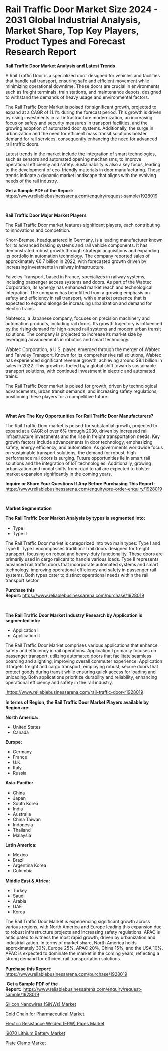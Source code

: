 <p><h1>Rail Traffic Door Market Size 2024 - 2031 Global Industrial Analysis, Market Share, Top Key Players, Product Types and Forecast Research Report</h1></p><p><strong>Rail Traffic Door Market Analysis and Latest Trends</strong></p>
<p><p>A Rail Traffic Door is a specialized door designed for vehicles and facilities that handle rail transport, ensuring safe and efficient movement while minimizing operational downtime. These doors are crucial in environments such as freight terminals, train stations, and maintenance depots, designed to withstand the demands of heavy usage and environmental factors.</p><p>The Rail Traffic Door Market is poised for significant growth, projected to expand at a CAGR of 11.1% during the forecast period. This growth is driven by rising investments in rail infrastructure modernization, an increasing focus on safety and security measures in transport facilities, and the growing adoption of automated door systems. Additionally, the surge in urbanization and the need for efficient mass transit solutions bolster demand for rail services, consequently enhancing the need for advanced rail traffic doors. </p><p>Latest trends in the market include the integration of smart technologies, such as sensors and automated opening mechanisms, to improve operational efficiency and safety. Sustainability is also a key focus, leading to the development of eco-friendly materials in door manufacturing. These trends indicate a dynamic market landscape that aligns with the evolving needs of the rail industry.</p></p>
<p><strong>Get a Sample PDF of the Report:&nbsp;</strong> <a href="https://www.reliablebusinessarena.com/enquiry/request-sample/1928019?utm_campaign=1596&utm_medium=2&utm_source=Github&utm_content=ia&utm_term=25102024&utm_id=rail-traffic-door">https://www.reliablebusinessarena.com/enquiry/request-sample/1928019</a></p>
<p>&nbsp;</p>
<p><strong>Rail Traffic Door Major Market Players</strong></p>
<p><p>The Rail Traffic Door market features significant players, each contributing to innovations and competition. </p><p>Knorr-Bremse, headquartered in Germany, is a leading manufacturer known for its advanced braking systems and rail vehicle components. It has demonstrated robust growth through strategic acquisitions and expanding its portfolio in automation technology. The company reported sales of approximately €6.7 billion in 2022, with forecasted growth driven by increasing investments in railway infrastructure.</p><p>Faiveley Transport, based in France, specializes in railway systems, including passenger access systems and doors. As part of the Wabtec Corporation, its synergy has enhanced market reach and technological integration. The company has benefitted from a growing emphasis on safety and efficiency in rail transport, with a market presence that is expected to expand alongside increasing urbanization and demand for electric trains.</p><p>Nabtesco, a Japanese company, focuses on precision machinery and automation products, including rail doors. Its growth trajectory is influenced by the rising demand for high-speed rail systems and modern urban transit solutions. The company is projected to increase its market size by leveraging advancements in robotics and smart technology.</p><p>Wabtec Corporation, a U.S. player, emerged through the merger of Wabtec and Faiveley Transport. Known for its comprehensive rail solutions, Wabtec has experienced significant revenue growth, achieving around $8.1 billion in sales in 2022. This growth is fueled by a global shift towards sustainable transport solutions, with continued investment in electric and automated trains.</p><p>The Rail Traffic Door market is poised for growth, driven by technological advancements, urban transit demands, and increasing safety regulations, positioning these players for a competitive future.</p></p>
<p>&nbsp;</p>
<p><strong>What Are The Key Opportunities For Rail Traffic Door Manufacturers?</strong></p>
<p><p>The Rail Traffic Door market is poised for substantial growth, projected to expand at a CAGR of over 6% through 2030, driven by increased rail infrastructure investments and the rise in freight transportation needs. Key growth factors include advancements in door technology, emphasizing safety, energy efficiency, and automation. As governments worldwide focus on sustainable transport solutions, the demand for robust, high-performance rail doors is surging. Future opportunities lie in smart rail solutions and the integration of IoT technologies. Additionally, growing urbanization and modal shifts from road to rail are expected to bolster market expansion significantly in the coming years.</p></p>
<p><strong>Inquire or Share Your Questions If Any Before Purchasing This Report:</strong> <a href="https://www.reliablebusinessarena.com/enquiry/pre-order-enquiry/1928019?utm_campaign=1596&utm_medium=2&utm_source=Github&utm_content=ia&utm_term=25102024&utm_id=rail-traffic-door">https://www.reliablebusinessarena.com/enquiry/pre-order-enquiry/1928019</a></p>
<p>&nbsp;</p>
<p><strong>Market Segmentation</strong></p>
<p><strong>The Rail Traffic Door Market Analysis by types is segmented into:</strong></p>
<p><ul><li>Type I</li><li>Type II</li></ul></p>
<p><p>The Rail Traffic Door market is categorized into two main types: Type I and Type II. Type I encompasses traditional rail doors designed for freight transport, focusing on robust and heavy-duty functionality. These doors are primarily used in cargo railcars to handle various loads. Type II represents advanced rail traffic doors that incorporate automated systems and smart technology, improving operational efficiency and safety in passenger rail systems. Both types cater to distinct operational needs within the rail transport sector.</p></p>
<p><strong>Purchase this Report:&nbsp;</strong><a href="https://www.reliablebusinessarena.com/purchase/1928019?utm_campaign=1596&utm_medium=2&utm_source=Github&utm_content=ia&utm_term=25102024&utm_id=rail-traffic-door">https://www.reliablebusinessarena.com/purchase/1928019</a></p>
<p>&nbsp;</p>
<p><strong>The Rail Traffic Door Market Industry Research by Application is segmented into:</strong></p>
<p><ul><li>Application I</li><li>Application II</li></ul></p>
<p><p>The Rail Traffic Door Market comprises various applications that enhance safety and efficiency in rail operations. Application I primarily focuses on passenger transport, utilizing automated doors that facilitate seamless boarding and alighting, improving overall commuter experience. Application II targets freight and cargo transport, employing robust, secure doors that protect goods during transit while ensuring quick access for loading and unloading. Both applications prioritize durability and reliability, enhancing operational efficiency and safety in the rail industry.</p></p>
<p><a href="https://www.reliablebusinessarena.com/rail-traffic-door-r1928019?utm_campaign=1596&utm_medium=2&utm_source=Github&utm_content=ia&utm_term=25102024&utm_id=rail-traffic-door">&nbsp;https://www.reliablebusinessarena.com/rail-traffic-door-r1928019</a></p>
<p><strong>In terms of Region, the Rail Traffic Door Market Players available by Region are:</strong></p>
<p>
    <p> <strong> North America: </strong>
        <ul>
            <li>United States</li>
            <li>Canada</li>
        </ul>
        </p> 
    <p> <strong> Europe: </strong>
        <ul>
            <li>Germany</li>
            <li>France</li>
            <li>U.K.</li>
            <li>Italy</li>
            <li>Russia</li>
        </ul>
        </p> 
    <p> <strong> Asia-Pacific: </strong>
        <ul>
            <li>China</li>
            <li>Japan</li>
            <li>South Korea</li>
            <li>India</li>
            <li>Australia</li>
            <li>China Taiwan</li>
            <li>Indonesia</li>
            <li>Thailand</li>
            <li>Malaysia</li>
        </ul>
        </p> 
    <p> <strong> Latin America: </strong>
        <ul>
            <li>Mexico</li>
            <li>Brazil</li>
            <li>Argentina Korea</li>
            <li>Colombia</li>
        </ul>
        </p> 
    <p> <strong> Middle East & Africa: </strong>
        <ul>
            <li>Turkey</li>
            <li>Saudi</li>
            <li>Arabia</li>
            <li>UAE</li>
            <li>Korea</li>
        </ul>
    </p>
    </p>
<p><p>The Rail Traffic Door Market is experiencing significant growth across various regions, with North America and Europe leading this expansion due to robust infrastructure projects and increasing safety regulations. APAC is anticipated to witness the most rapid growth, driven by urbanization and industrialization. In terms of market share, North America holds approximately 30%, Europe 25%, APAC 20%, China 15%, and the USA 10%. APAC is expected to dominate the market in the coming years, reflecting a strong demand for efficient rail transportation solutions.</p></p>
<p><strong>Purchase this Report: </strong><a href="https://www.reliablebusinessarena.com/purchase/1928019?utm_campaign=1596&utm_medium=2&utm_source=Github&utm_content=ia&utm_term=25102024&utm_id=rail-traffic-door">https://www.reliablebusinessarena.com/purchase/1928019</a></p>
<p>&nbsp;<strong>Get a Sample PDF of the Report:&nbsp;&nbsp;</strong><a href="https://www.reliablebusinessarena.com/enquiry/request-sample/1928019?utm_campaign=1596&utm_medium=2&utm_source=Github&utm_content=ia&utm_term=25102024&utm_id=rail-traffic-door">https://www.reliablebusinessarena.com/enquiry/request-sample/1928019</a></p>
<p><strong></strong></p>
<p><p><a href="https://www.linkedin.com/pulse/silicon-nanowires-sinws-market-forecast-global-trends-analysis-uutsc?utm_campaign=1596&utm_medium=2&utm_source=Github&utm_content=ia&utm_term=25102024&utm_id=rail-traffic-door">Silicon Nanowires (SiNWs) Market</a></p><p><a href="https://www.linkedin.com/pulse/digital-transformation-cold-chain-pharmaceutical-industry-flerc?utm_campaign=1596&utm_medium=2&utm_source=Github&utm_content=ia&utm_term=25102024&utm_id=rail-traffic-door">Cold Chain for Pharmaceutical Market</a></p><p><a href="https://www.linkedin.com/pulse/electric-resistance-welded-erw-pipes-market-navigating-challenges-5ikvc?utm_campaign=1596&utm_medium=2&utm_source=Github&utm_content=ia&utm_term=25102024&utm_id=rail-traffic-door">Electric Resistance Welded (ERW) Pipes Market</a></p><p><a href="https://www.linkedin.com/pulse/consumer-behavior-shifts-i9070-lithium-battery-market-rc5uc?utm_campaign=1596&utm_medium=2&utm_source=Github&utm_content=ia&utm_term=25102024&utm_id=rail-traffic-door">i9070 Lithium Battery Market</a></p><p><a href="https://issuu.com/reportprime-2/docs/plate-clamp-market-size-2030.pptx_723a4e5ac90629?utm_campaign=1596&utm_medium=2&utm_source=Github&utm_content=ia&utm_term=25102024&utm_id=rail-traffic-door">Plate Clamp Market</a></p></p>